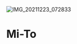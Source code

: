 ![IMG_20211223_072833](https://user-images.githubusercontent.com/92802033/147174257-22d30125-7b1a-4358-94df-e941bd217a05.jpg)
# Mi-To

